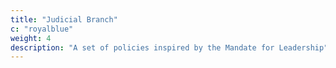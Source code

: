 ```yaml
---
title: "Judicial Branch"
c: "royalblue"
weight: 4
description: "A set of policies inspired by the Mandate for Leadership"
---
```


